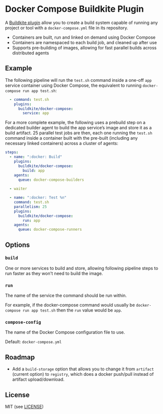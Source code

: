 # Docker Compose Buildkite Plugin

A [Buildkite plugin](https://buildkite.com/plugins) allow you to create a build system capable of running any project or tool with a `docker-compose.yml` file in its repository.

* Containers are built, run and linked on demand using Docker Compose
* Containers are namespaced to each build job, and cleaned up after use
* Supports pre-building of images, allowing for fast parallel builds across distributed agents

## Example

The following pipeline will run the `test.sh` command inside a one-off `app` service container using Docker Compose, the equivalent to running `docker-compose run app test.sh`:

```yml
  - command: test.sh
    plugins:
      buildkite/docker-compose:
        service: app
```

For a more complete example, the following uses a prebuild step on a dedicated builder agent to build the app service’s image and store it as a build artifact. 25 parallel test jobs are then, each one running the `test.sh` command inside a container built with the pre-built (including any necessary linked containers) across a cluster of agents:

```yml
steps:
  - name: ":docker: Build"
    plugins:
      buildkite/docker-compose:
        build: app
    agents:
      queue: docker-compose-builders
    
  - waiter

  - name: ":docker: Test %n"
    command: test.sh
    parallelism: 25
    plugins:
      buildkite/docker-compose:
        run: app
    agents:
      queue: docker-compose-runners
```

## Options

### `build`

One or more services to build and store, allowing following pipeline steps to run faster as they won't need to build the image.

### `run`

The name of the service the command should be run within.

For example, if the docker-compose command would usually be `docker-compose run app test.sh` then the `run` value would be `app`.

### `compose-config`

The name of the Docker Compose configuration file to use.

Default: `docker-compose.yml`

## Roadmap

* Add a `build-storage` option that allows you to change it from `artifact` (current option) to `registry`, which does a docker push/pull instead of artifact upload/download.

## License

MIT (see [LICENSE](LICENSE))
